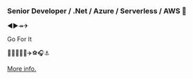 ### Senior Developer / .Net / Azure / Serverless / AWS 👋


◀▶↠✈

Go For It


💢🔥💥💪🏃✈️⚽🎧⚓

[More info.](https://linktr.ee/cristianm009)


<!--
**cristianm009/cristianm009** is a ✨ _special_ ✨ repository because its `README.md` (this file) appears on your GitHub profile.

Here are some ideas to get you started:

- 🔭 I’m currently working on ...
- 🌱 I’m currently learning ...
- 👯 I’m looking to collaborate on ...
- 🤔 I’m looking for help with ...
- 💬 Ask me about ...
- 📫 How to reach me: ...
- 😄 Pronouns: ...
- ⚡ Fun fact: ...
-->
